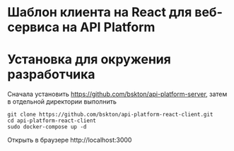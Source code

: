 # Шаблон клиента на React для веб-сервиса на API Platform

# Установка для окружения разработчика

Сначала установить https://github.com/bskton/api-platform-server, затем в отдельной директории выполнить

```
git clone https://github.com/bskton/api-platform-react-client.git
cd api-platform-react-client
sudo docker-compose up -d
```

Открыть в браузере http://localhost:3000